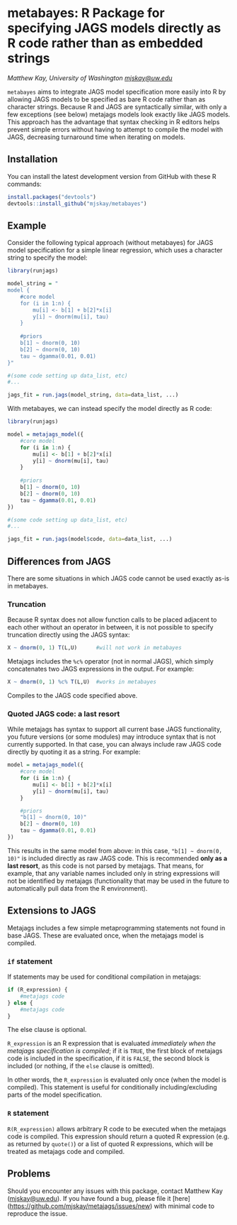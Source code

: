 # metabayes: R Package for specifying JAGS models directly as R code rather than as embedded strings 

_Matthew Kay, University of Washington <mjskay@uw.edu>_

`metabayes`  aims to integrate JAGS model specification more easily into R by
allowing JAGS models to be specified as bare R code rather than as character
strings. Because R and JAGS are syntactically similar, with only a few 
exceptions (see below) metajags models look exactly like JAGS models. This
approach has the advantage that syntax checking in R editors helps prevent
simple errors without having to attempt to compile the model with JAGS, 
decreasing turnaround time when iterating on models.  

## Installation

You can install the latest development version from GitHub with these R
commands:

```r
install.packages("devtools")
devtools::install_github("mjskay/metabayes")
```

## Example

Consider the following typical approach (without metabayes) for JAGS model specification for
a simple linear regression, which uses a character string to specify the model:

```r
library(runjags)

model_string = "
model {
    #core model
    for (i in 1:n) {
        mu[i] <- b[1] + b[2]*x[i]
        y[i] ~ dnorm(mu[i], tau)
    }
    
    #priors
    b[1] ~ dnorm(0, 10)
    b[2] ~ dnorm(0, 10)
    tau ~ dgamma(0.01, 0.01)
}"

#(some code setting up data_list, etc) 
#...

jags_fit = run.jags(model_string, data=data_list, ...)
```

With metabayes, we can instead specify the model directly as R code:

```r
library(runjags)

model = metajags_model({
    #core model
    for (i in 1:n) {
        mu[i] <- b[1] + b[2]*x[i]
        y[i] ~ dnorm(mu[i], tau)
    }
    
    #priors
    b[1] ~ dnorm(0, 10)
    b[2] ~ dnorm(0, 10)
    tau ~ dgamma(0.01, 0.01)
})

#(some code setting up data_list, etc) 
#...

jags_fit = run.jags(model$code, data=data_list, ...)
```

## Differences from JAGS
There are some situations in which JAGS code cannot be used exactly as-is
in metabayes.

### Truncation 
Because R syntax does not allow function calls to be placed adjacent to each other
without an operator in between, it is not possible to specify truncation directly
using the JAGS syntax:

```r
X ~ dnorm(0, 1) T(L,U)      #will not work in metabayes
```

Metajags includes the `%c%` operator (not in normal JAGS), which simply concatenates 
two JAGS expressions in the output. For example:

```r
X ~ dnorm(0, 1) %c% T(L,U)  #works in metabayes
```

Compiles to the JAGS code specified above.

### Quoted JAGS code: a last resort
While metajags has syntax to support all current base JAGS functionality, you future
versions (or some modules) may introduce syntax that is not currently supported. In
that case, you can always include raw JAGS code directly by quoting it as a string.
For example:

```r
model = metajags_model({
    #core model
    for (i in 1:n) {
        mu[i] <- b[1] + b[2]*x[i]
        y[i] ~ dnorm(mu[i], tau)
    }

    #priors
    "b[1] ~ dnorm(0, 10)"
    b[2] ~ dnorm(0, 10)
    tau ~ dgamma(0.01, 0.01)
})
```

This results in the same model from above: in this case, `"b[1] ~ dnorm(0, 10)"` is
included directly as raw JAGS code. This is recommended **only as a last resort**, as
this code is not parsed by metajags. That means, for example, that any variable names
included only in string expressions will not be identified by metajags (functionality
that may be used in the future to automatically pull data from the R environment).

## Extensions to JAGS

Metajags includes a few simple metaprogramming statements not found in base JAGS. These
are evaluated once, when the metajags model is compiled.

### `if` statement

If statements may be used for conditional compilation in metajags:

```r
if (R_expression) {
    #metajags code
} else {
    #metajags code
}
```

The else clause is optional.

`R_expression` is an R expression that is evaluated _immediately
when the metajags specification is compiled_; if it is `TRUE`, the first 
block of metajags code is included in the specification, if it is `FALSE`, the
second block is included (or nothing, if the `else` clause is omitted). 

In other words, the `R_expression` is evaluated only once (when the model is compiled). 
This statement is useful for conditionally including/excluding parts of the model specification.

### `R` statement
`R(R_expression)` allows arbitrary R code to be executed when the metajags code is compiled.
This expression should return a quoted R expression (e.g. as returned by `quote()`) or a
list of quoted R expressions, which will be treated as metajags code and compiled.


## Problems

Should you encounter any issues with this package, contact Matthew Kay
(<mjskay@uw.edu>). If you have found a bug, please file it [here]
(https://github.com/mjskay/metajags/issues/new) with minimal code to reproduce
the issue.

